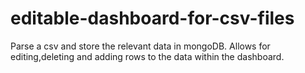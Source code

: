 # editable-dashboard-for-csv-files
Parse  a csv and store the relevant data in mongoDB. Allows for editing,deleting and adding rows to the data within the dashboard.

